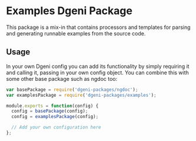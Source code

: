 # Examples Dgeni Package

This package is a mix-in that contains processors and templates for parsing and generating
runnable examples from the source code.

## Usage
In your own Dgeni config you can add its functionality by simply requiring it and calling it,
passing in your own config object.  You can combine this with some other base package such as
ngdoc too:

```js
var basePackage = require('dgeni-packages/ngdoc');
var examplesPackage = require('dgeni-packages/examples');

module.exports = function(config) {
  config = basePackage(config);
  config = examplesPackage(config);

  // Add your own configuration here
};
```